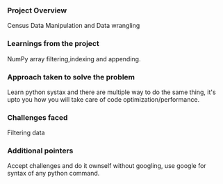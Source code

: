### Project Overview

 Census Data Manipulation and Data wrangling


### Learnings from the project

 NumPy array filtering,indexing and appending.


### Approach taken to solve the problem

 Learn python systax and there are multiple way to do the same thing, it's upto you how you will take care of code optimization/performance.


### Challenges faced

 Filtering data


### Additional pointers

 Accept challenges and do it ownself without googling, use google for syntax of any python command.


